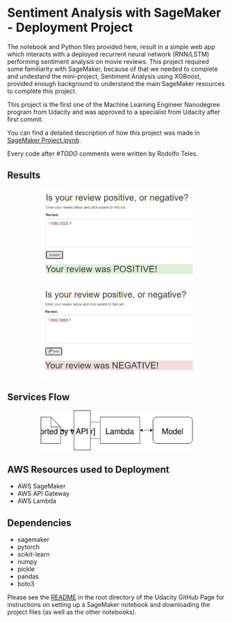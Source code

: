 # Sentiment Analysis with SageMaker - Deployment Project

The notebook and Python files provided here, result in a simple web app which interacts with a deployed recurrent neural network (RNN/LSTM) performing sentiment analysis on movie reviews. This project required some familiarity with SageMaker, because of that we needed to complete and undestand the mini-project, Sentiment Analysis using XGBoost, provided enough background to understand the main SageMaker resources to complete this project.

This project is the first one of the Machine Learning Engineer Nanodegree program from Udacity and was approved to a specialist from Udacity after first commit.

You can find a detailed description of how this project was made in [SageMaker Project.ipynb](https://github.com/rodolfojt/Sentiment-Analysis-SageMaker/blob/master/SageMaker%20Project.ipynb).

Every code after _#TODO_ comments were written by Rodolfo Teles.

## Results

<p align="center"><img src="https://github.com/rodolfojt/Sentiment-Analysis-SageMaker/blob/master/assets/Results%20-%20Positive%20Review.PNG" alt="Positive Review" width="350"/>

<p align="center"><img src="https://github.com/rodolfojt/Sentiment-Analysis-SageMaker/blob/master/assets/Results%20-%20Negative%20Review.PNG" alt="Negative Review" width="350"/>

## Services Flow

<p align="center"><img src="https://github.com/rodolfojt/Sentiment-Analysis-SageMaker/blob/master/Web%20App%20Diagram.svg" alt="Services Flow" width="350"/>


## AWS Resources used to Deployment

- AWS SageMaker
- AWS API Gateway
- AWS Lambda

## Dependencies

- sagemaker
- pytorch
- scikit-learn
- numpy
- pickle
- pandas
- boto3

Please see the [README](https://github.com/udacity/sagemaker-deployment/tree/master/README.md) in the root directory of the Udacity GitHub Page for instructions on setting up a SageMaker notebook and downloading the project files (as well as the other notebooks).
